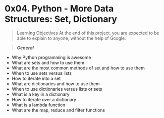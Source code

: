 # 0x04. Python - More Data Structures: Set, Dictionary

> Learning Objectives
At the end of this project, you are expected to be able to explain to anyone, without the help of Google:

> _**General**_
* Why Python programming is awesome
* What are sets and how to use them
* What are the most common methods of set and how to use them
* When to use sets versus lists
* How to iterate into a set
* What are dictionaries and how to use them
* When to use dictionaries versus lists or sets
* What is a key in a dictionary
* How to iterate over a dictionary
* What is a lambda function
* What are the map, reduce and filter functions
